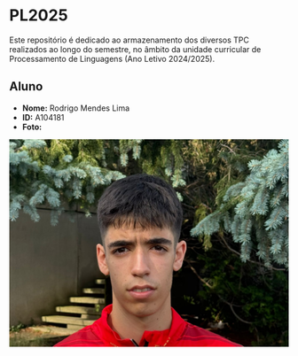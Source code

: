 # PL2025

Este repositório é dedicado ao armazenamento dos diversos TPC realizados ao longo do semestre, no âmbito da unidade curricular de Processamento de Linguagens (Ano Letivo 2024/2025).

## Aluno

- **Nome:** Rodrigo Mendes Lima  
- **ID:** A104181 
- **Foto:**

![Foto](Images/foto.jpg)
